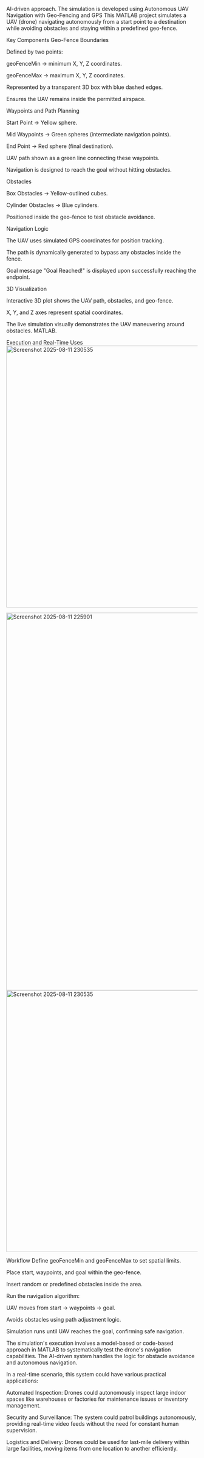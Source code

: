 

AI-driven approach. The simulation is developed using 
Autonomous UAV Navigation with Geo-Fencing and GPS
This MATLAB project simulates a UAV (drone) navigating autonomously from a start point to a destination while avoiding obstacles and staying within a predefined geo-fence.

Key Components
Geo-Fence Boundaries

Defined by two points:

geoFenceMin → minimum X, Y, Z coordinates.

geoFenceMax → maximum X, Y, Z coordinates.

Represented by a transparent 3D box with blue dashed edges.

Ensures the UAV remains inside the permitted airspace.

Waypoints and Path Planning

Start Point → Yellow sphere.

Mid Waypoints → Green spheres (intermediate navigation points).

End Point → Red sphere (final destination).

UAV path shown as a green line connecting these waypoints.

Navigation is designed to reach the goal without hitting obstacles.

Obstacles

Box Obstacles → Yellow-outlined cubes.

Cylinder Obstacles → Blue cylinders.

Positioned inside the geo-fence to test obstacle avoidance.

Navigation Logic

The UAV uses simulated GPS coordinates for position tracking.

The path is dynamically generated to bypass any obstacles inside the fence.

Goal message "Goal Reached!" is displayed upon successfully reaching the endpoint.

3D Visualization

Interactive 3D plot shows the UAV path, obstacles, and geo-fence.

X, Y, and Z axes represent spatial coordinates.

The live simulation visually demonstrates the UAV maneuvering around obstacles.
MATLAB.

Execution and Real-Time Uses
<img width="1915" height="688" alt="Screenshot 2025-08-11 230535" src="https://github.com/user-attachments/assets/434b7e80-62cf-43f4-8926-227ab4a19f6b" />

<img width="1918" height="992" alt="Screenshot 2025-08-11 225901" src="https://github.com/user-attachments/assets/12d31d2c-bcbc-4168-879f-c74fdbfc09c6" />

<img width="1915" height="688" alt="Screenshot 2025-08-11 230535" src="https://github.com/user-attachments/assets/2c059b18-b1c7-4648-b027-523aac8dc7ab" />


Workflow
Define geoFenceMin and geoFenceMax to set spatial limits.

Place start, waypoints, and goal within the geo-fence.

Insert random or predefined obstacles inside the area.

Run the navigation algorithm:

UAV moves from start → waypoints → goal.

Avoids obstacles using path adjustment logic.

Simulation runs until UAV reaches the goal, confirming safe navigation.

The simulation's execution involves a model-based or code-based approach in MATLAB to systematically test the drone's navigation capabilities. The AI-driven system handles the logic for obstacle avoidance and autonomous navigation.

In a real-time scenario, this system could have various practical applications:

Automated Inspection: Drones could autonomously inspect large indoor spaces like warehouses or factories for maintenance issues or inventory management.

Security and Surveillance: The system could patrol buildings autonomously, providing real-time video feeds without the need for constant human supervision.

Logistics and Delivery: Drones could be used for last-mile delivery within large facilities, moving items from one location to another efficiently.
